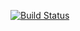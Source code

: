 [![Build Status](https://travis-ci.com/sccontre/CSE110Lab5.svg?branch=master)](https://travis-ci.org/sccontre/CSE110Lab5)
